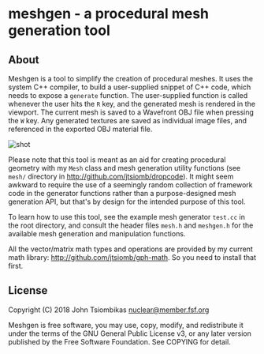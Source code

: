 meshgen - a procedural mesh generation tool
===========================================

About
-----
Meshgen is a tool to simplify the creation of procedural meshes. It uses the
system C++ compiler, to build a user-supplied snippet of C++ code, which needs
to expose a `generate` function. The user-supplied function is called whenever
the user hits the `R` key, and the generated mesh is rendered in the viewport.
The current mesh is saved to a Wavefront OBJ file when pressing the `W` key.
Any generated textures are saved as individual image files, and referenced in
the exported OBJ material file.

![shot](http://nuclear.mutantstargoat.com/sw/meshgen/img/meshgen640.png)

Please note that this tool is meant as an aid for creating procedural geometry
with my `Mesh` class and mesh generation utility functions (see `mesh/`
directory in http://github.com/jtsiomb/dropcode). It might seem awkward to
require the use of a seemingly random collection of framework code in the
generator functions rather than a purpose-designed mesh generation API, but
that's by design for the intended purpose of this tool.

To learn how to use this tool, see the example mesh generator `test.cc` in the
root directory, and consult the header files `mesh.h` and `meshgen.h` for the
available mesh generation and manipulation functions.

All the vector/matrix math types and operations are provided by my current math
library: http://github.com/jtsiomb/gph-math. So you need to install that first.

License
-------
Copyright (C) 2018 John Tsiombikas <nuclear@member.fsf.org>

Meshgen is free software, you may use, copy, modify, and redistribute it under
the terms of the GNU General Public License v3, or any later version published
by the Free Software Foundation. See COPYING for detail.
